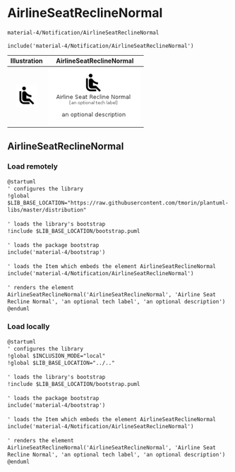 # AirlineSeatReclineNormal


```text
material-4/Notification/AirlineSeatReclineNormal
```

```text
include('material-4/Notification/AirlineSeatReclineNormal')
```



| Illustration | AirlineSeatReclineNormal |
| :---: | :---: |
| ![illustration for Illustration](../../material-4/Notification/AirlineSeatReclineNormal.png) | ![illustration for AirlineSeatReclineNormal](../../material-4/Notification/AirlineSeatReclineNormal.Local.png) |




## AirlineSeatReclineNormal

### Load remotely
```plantuml
@startuml
' configures the library
!global $LIB_BASE_LOCATION="https://raw.githubusercontent.com/tmorin/plantuml-libs/master/distribution"

' loads the library's bootstrap
!include $LIB_BASE_LOCATION/bootstrap.puml

' loads the package bootstrap
include('material-4/bootstrap')

' loads the Item which embeds the element AirlineSeatReclineNormal
include('material-4/Notification/AirlineSeatReclineNormal')

' renders the element
AirlineSeatReclineNormal('AirlineSeatReclineNormal', 'Airline Seat Recline Normal', 'an optional tech label', 'an optional description')
@enduml
```

### Load locally
```plantuml
@startuml
' configures the library
!global $INCLUSION_MODE="local"
!global $LIB_BASE_LOCATION="../.."

' loads the library's bootstrap
!include $LIB_BASE_LOCATION/bootstrap.puml

' loads the package bootstrap
include('material-4/bootstrap')

' loads the Item which embeds the element AirlineSeatReclineNormal
include('material-4/Notification/AirlineSeatReclineNormal')

' renders the element
AirlineSeatReclineNormal('AirlineSeatReclineNormal', 'Airline Seat Recline Normal', 'an optional tech label', 'an optional description')
@enduml
```

